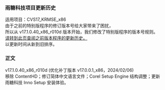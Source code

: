 ### 雨糖科技项目更新历史
适用项目：CVS17_KRMSE_x86<br>
由于之前的特别版程序的修订版本号给大家带来了困扰，<br>
所以从 v17.1.0.40_x86_r010d 版本开始，我们修改了特别版程序的版本号规则。<br>
[请转到此页查阅之前版本程序的更新历史。](https://github.com/RainCandyTech/RCProject_UpdateHistory/blob/main/CVS17_KRMSE_Legacy.md)<br>
以更新时间从新到旧排序。
### 正文
v17.1.0.40_x86_r010d (优化补丁版本 v17.0.0.1_x86，2024/02/06)<br>
移除 ContentHD；修订简体中文语言文件；Corel Setup Engine 结构调整；更新雨糖科技 Inno Setup 安装体验。
